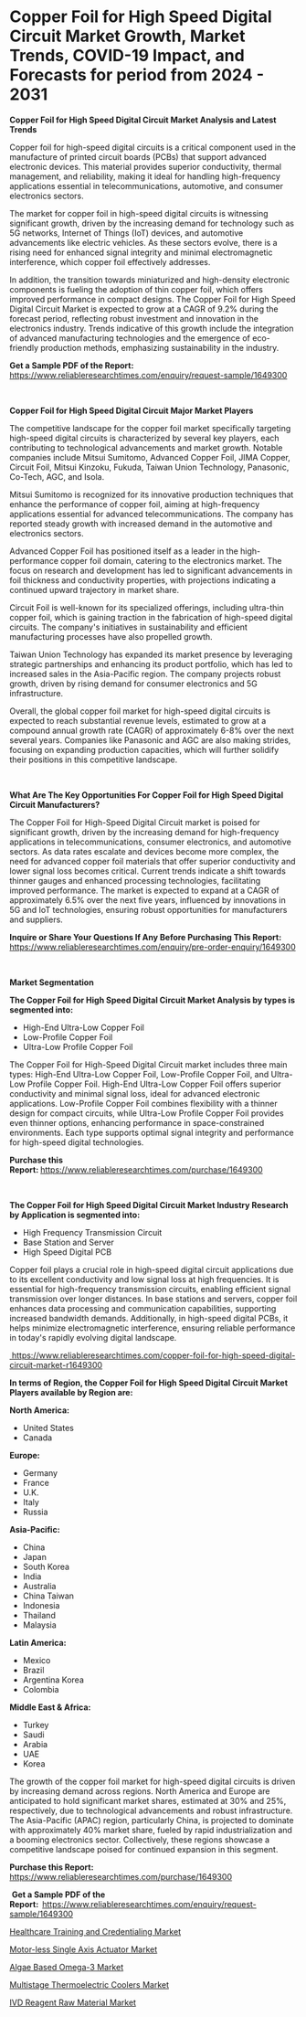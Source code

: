 <p><h1>Copper Foil for High Speed Digital Circuit Market Growth, Market Trends, COVID-19 Impact, and Forecasts for period from 2024 - 2031</h1></p><p><strong>Copper Foil for High Speed Digital Circuit Market Analysis and Latest Trends</strong></p>
<p><p>Copper foil for high-speed digital circuits is a critical component used in the manufacture of printed circuit boards (PCBs) that support advanced electronic devices. This material provides superior conductivity, thermal management, and reliability, making it ideal for handling high-frequency applications essential in telecommunications, automotive, and consumer electronics sectors.</p><p>The market for copper foil in high-speed digital circuits is witnessing significant growth, driven by the increasing demand for technology such as 5G networks, Internet of Things (IoT) devices, and automotive advancements like electric vehicles. As these sectors evolve, there is a rising need for enhanced signal integrity and minimal electromagnetic interference, which copper foil effectively addresses.</p><p>In addition, the transition towards miniaturized and high-density electronic components is fueling the adoption of thin copper foil, which offers improved performance in compact designs. The Copper Foil for High Speed Digital Circuit Market is expected to grow at a CAGR of 9.2% during the forecast period, reflecting robust investment and innovation in the electronics industry. Trends indicative of this growth include the integration of advanced manufacturing technologies and the emergence of eco-friendly production methods, emphasizing sustainability in the industry.</p></p>
<p><strong>Get a Sample PDF of the Report:&nbsp;</strong> <a href="https://www.reliableresearchtimes.com/enquiry/request-sample/1649300?utm_campaign=1612&utm_medium=2&utm_source=Github&utm_content=ia&utm_term=15102024&utm_id=copper-foil-for-high-speed-digital-circuit">https://www.reliableresearchtimes.com/enquiry/request-sample/1649300</a></p>
<p>&nbsp;</p>
<p><strong>Copper Foil for High Speed Digital Circuit Major Market Players</strong></p>
<p><p>The competitive landscape for the copper foil market specifically targeting high-speed digital circuits is characterized by several key players, each contributing to technological advancements and market growth. Notable companies include Mitsui Sumitomo, Advanced Copper Foil, JIMA Copper, Circuit Foil, Mitsui Kinzoku, Fukuda, Taiwan Union Technology, Panasonic, Co-Tech, AGC, and Isola.</p><p>Mitsui Sumitomo is recognized for its innovative production techniques that enhance the performance of copper foil, aiming at high-frequency applications essential for advanced telecommunications. The company has reported steady growth with increased demand in the automotive and electronics sectors.</p><p>Advanced Copper Foil has positioned itself as a leader in the high-performance copper foil domain, catering to the electronics market. The focus on research and development has led to significant advancements in foil thickness and conductivity properties, with projections indicating a continued upward trajectory in market share.</p><p>Circuit Foil is well-known for its specialized offerings, including ultra-thin copper foil, which is gaining traction in the fabrication of high-speed digital circuits. The company's initiatives in sustainability and efficient manufacturing processes have also propelled growth.</p><p>Taiwan Union Technology has expanded its market presence by leveraging strategic partnerships and enhancing its product portfolio, which has led to increased sales in the Asia-Pacific region. The company projects robust growth, driven by rising demand for consumer electronics and 5G infrastructure.</p><p>Overall, the global copper foil market for high-speed digital circuits is expected to reach substantial revenue levels, estimated to grow at a compound annual growth rate (CAGR) of approximately 6-8% over the next several years. Companies like Panasonic and AGC are also making strides, focusing on expanding production capacities, which will further solidify their positions in this competitive landscape.</p></p>
<p>&nbsp;</p>
<p><strong>What Are The Key Opportunities For Copper Foil for High Speed Digital Circuit Manufacturers?</strong></p>
<p><p>The Copper Foil for High-Speed Digital Circuit market is poised for significant growth, driven by the increasing demand for high-frequency applications in telecommunications, consumer electronics, and automotive sectors. As data rates escalate and devices become more complex, the need for advanced copper foil materials that offer superior conductivity and lower signal loss becomes critical. Current trends indicate a shift towards thinner gauges and enhanced processing technologies, facilitating improved performance. The market is expected to expand at a CAGR of approximately 6.5% over the next five years, influenced by innovations in 5G and IoT technologies, ensuring robust opportunities for manufacturers and suppliers.</p></p>
<p><strong>Inquire or Share Your Questions If Any Before Purchasing This Report:</strong> <a href="https://www.reliableresearchtimes.com/enquiry/pre-order-enquiry/1649300?utm_campaign=1612&utm_medium=2&utm_source=Github&utm_content=ia&utm_term=15102024&utm_id=copper-foil-for-high-speed-digital-circuit">https://www.reliableresearchtimes.com/enquiry/pre-order-enquiry/1649300</a></p>
<p>&nbsp;</p>
<p><strong>Market Segmentation</strong></p>
<p><strong>The Copper Foil for High Speed Digital Circuit Market Analysis by types is segmented into:</strong></p>
<p><ul><li>High-End Ultra-Low Copper Foil</li><li>Low-Profile Copper Foil</li><li>Ultra-Low Profile Copper Foil</li></ul></p>
<p><p>The Copper Foil for High-Speed Digital Circuit market includes three main types: High-End Ultra-Low Copper Foil, Low-Profile Copper Foil, and Ultra-Low Profile Copper Foil. High-End Ultra-Low Copper Foil offers superior conductivity and minimal signal loss, ideal for advanced electronic applications. Low-Profile Copper Foil combines flexibility with a thinner design for compact circuits, while Ultra-Low Profile Copper Foil provides even thinner options, enhancing performance in space-constrained environments. Each type supports optimal signal integrity and performance for high-speed digital technologies.</p></p>
<p><strong>Purchase this Report:&nbsp;</strong><a href="https://www.reliableresearchtimes.com/purchase/1649300?utm_campaign=1612&utm_medium=2&utm_source=Github&utm_content=ia&utm_term=15102024&utm_id=copper-foil-for-high-speed-digital-circuit">https://www.reliableresearchtimes.com/purchase/1649300</a></p>
<p>&nbsp;</p>
<p><strong>The Copper Foil for High Speed Digital Circuit Market Industry Research by Application is segmented into:</strong></p>
<p><ul><li>High Frequency Transmission Circuit</li><li>Base Station and Server</li><li>High Speed Digital PCB</li></ul></p>
<p><p>Copper foil plays a crucial role in high-speed digital circuit applications due to its excellent conductivity and low signal loss at high frequencies. It is essential for high-frequency transmission circuits, enabling efficient signal transmission over longer distances. In base stations and servers, copper foil enhances data processing and communication capabilities, supporting increased bandwidth demands. Additionally, in high-speed digital PCBs, it helps minimize electromagnetic interference, ensuring reliable performance in today's rapidly evolving digital landscape.</p></p>
<p><a href="https://www.reliableresearchtimes.com/copper-foil-for-high-speed-digital-circuit-market-r1649300?utm_campaign=1612&utm_medium=2&utm_source=Github&utm_content=ia&utm_term=15102024&utm_id=copper-foil-for-high-speed-digital-circuit">&nbsp;https://www.reliableresearchtimes.com/copper-foil-for-high-speed-digital-circuit-market-r1649300</a></p>
<p><strong>In terms of Region, the Copper Foil for High Speed Digital Circuit Market Players available by Region are:</strong></p>
<p>
    <p> <strong> North America: </strong>
        <ul>
            <li>United States</li>
            <li>Canada</li>
        </ul>
        </p> 
    <p> <strong> Europe: </strong>
        <ul>
            <li>Germany</li>
            <li>France</li>
            <li>U.K.</li>
            <li>Italy</li>
            <li>Russia</li>
        </ul>
        </p> 
    <p> <strong> Asia-Pacific: </strong>
        <ul>
            <li>China</li>
            <li>Japan</li>
            <li>South Korea</li>
            <li>India</li>
            <li>Australia</li>
            <li>China Taiwan</li>
            <li>Indonesia</li>
            <li>Thailand</li>
            <li>Malaysia</li>
        </ul>
        </p> 
    <p> <strong> Latin America: </strong>
        <ul>
            <li>Mexico</li>
            <li>Brazil</li>
            <li>Argentina Korea</li>
            <li>Colombia</li>
        </ul>
        </p> 
    <p> <strong> Middle East & Africa: </strong>
        <ul>
            <li>Turkey</li>
            <li>Saudi</li>
            <li>Arabia</li>
            <li>UAE</li>
            <li>Korea</li>
        </ul>
    </p>
    </p>
<p><p>The growth of the copper foil market for high-speed digital circuits is driven by increasing demand across regions. North America and Europe are anticipated to hold significant market shares, estimated at 30% and 25%, respectively, due to technological advancements and robust infrastructure. The Asia-Pacific (APAC) region, particularly China, is projected to dominate with approximately 40% market share, fueled by rapid industrialization and a booming electronics sector. Collectively, these regions showcase a competitive landscape poised for continued expansion in this segment.</p></p>
<p><strong>Purchase this Report: </strong><a href="https://www.reliableresearchtimes.com/purchase/1649300?utm_campaign=1612&utm_medium=2&utm_source=Github&utm_content=ia&utm_term=15102024&utm_id=copper-foil-for-high-speed-digital-circuit">https://www.reliableresearchtimes.com/purchase/1649300</a></p>
<p>&nbsp;<strong>Get a Sample PDF of the Report:&nbsp;&nbsp;</strong><a href="https://www.reliableresearchtimes.com/enquiry/request-sample/1649300?utm_campaign=1612&utm_medium=2&utm_source=Github&utm_content=ia&utm_term=15102024&utm_id=copper-foil-for-high-speed-digital-circuit">https://www.reliableresearchtimes.com/enquiry/request-sample/1649300</a></p>
<p><strong></strong></p>
<p><p><a href="https://www.linkedin.com/pulse/healthcare-training-credentialing-market-global-insights-rhrhf?utm_campaign=1612&utm_medium=2&utm_source=Github&utm_content=ia&utm_term=15102024&utm_id=copper-foil-for-high-speed-digital-circuit">Healthcare Training and Credentialing Market</a></p><p><a href="https://www.linkedin.com/pulse/global-motor-less-single-axis-actuator-market-opportunities-fhj6e?utm_campaign=1612&utm_medium=2&utm_source=Github&utm_content=ia&utm_term=15102024&utm_id=copper-foil-for-high-speed-digital-circuit">Motor-less Single Axis Actuator Market</a></p><p><a href="https://www.linkedin.com/pulse/global-algae-based-omega-3-industry-research-report-competitive-pz6xe?utm_campaign=1612&utm_medium=2&utm_source=Github&utm_content=ia&utm_term=15102024&utm_id=copper-foil-for-high-speed-digital-circuit">Algae Based Omega-3 Market</a></p><p><a href="https://www.linkedin.com/pulse/insights-multistage-thermoelectric-coolers-market-size-which-jy1xe?utm_campaign=1612&utm_medium=2&utm_source=Github&utm_content=ia&utm_term=15102024&utm_id=copper-foil-for-high-speed-digital-circuit">Multistage Thermoelectric Coolers Market</a></p><p><a href="https://www.linkedin.com/pulse/ivd-reagent-raw-material-market-forecasts-trends-impact-estde?utm_campaign=1612&utm_medium=2&utm_source=Github&utm_content=ia&utm_term=15102024&utm_id=copper-foil-for-high-speed-digital-circuit">IVD Reagent Raw Material Market</a></p></p>